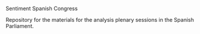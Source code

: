 Sentiment Spanish Congress

Repository for the materials for the analysis plenary sessions in the Spanish Parliament. 
